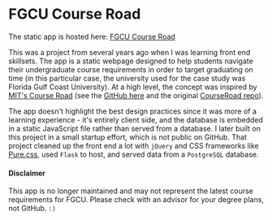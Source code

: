 # FGCU Course Road

The static app is hosted here: [FGCU Course Road](https://newenergy21.github.io/fgcu-course-road/)

This was a project from several years ago when I was learning front end skillsets. The app is a static webpage designed to help students navigate their undergraduate course requirements in order to target graduating on time (in this particular case, the university used for the case study was Florida Gulf Coast University). At a high level, the concept was inspired by [MIT's Course Road](https://courseroad.mit.edu/road/$defaultroad$) (see the [GitHub here](https://github.com/venkatesh-sivaraman/fireroad-server) and the original [CourseRoad repo](https://github.com/dannybd/courseroad)).

The app doesn't highlight the best design practices since it was more of a learning experience - it's entirely client side, and the database is embedded in a static JavaScript file rather than served from a database. I later built on this project in a small startup effort, which is not public on GitHub. That project cleaned up the front end a lot with `jQuery` and CSS frameworks like [Pure.css](https://purecss.io/), used `Flask` to host, and served data from a `PostgreSQL` database.

#### Disclaimer

This app is no longer maintained and may not represent the latest course requirements for FGCU. Please check with an advisor for your degree plans, not GitHub. `:)`
